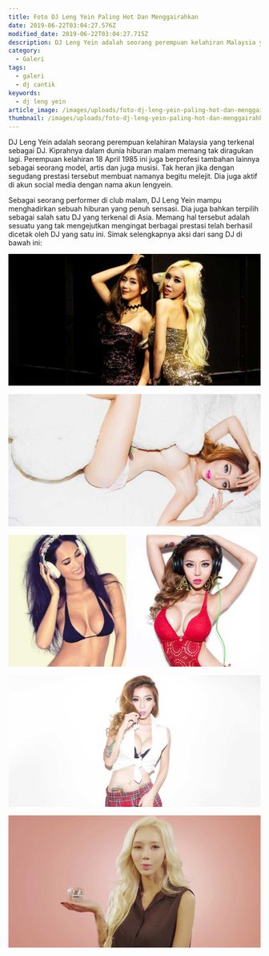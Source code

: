 ```yaml
---
title: Foto DJ Leng Yein Paling Hot Dan Menggairahkan
date: 2019-06-22T03:04:27.576Z
modified_date: 2019-06-22T03:04:27.715Z
description: DJ Leng Yein adalah seorang perempuan kelahiran Malaysia yang terkenal sebagai DJ. Kiprahnya dalam dunia hiburan malam memang tak diragukan lagi.
category:
  - Galeri
tags:
  - galeri
  - dj cantik
keywords:
  - dj leng yein
article_image: /images/uploads/foto-dj-leng-yein-paling-hot-dan-menggairahkan-5.jpg
thumbnail: /images/uploads/foto-dj-leng-yein-paling-hot-dan-menggairahkan-5-011.jpg
---
```

DJ Leng Yein adalah seorang perempuan kelahiran Malaysia yang terkenal sebagai DJ. Kiprahnya dalam dunia hiburan malam memang tak diragukan lagi. Perempuan kelahiran 18 April 1985 ini juga berprofesi tambahan lainnya sebagai seorang model, artis dan juga musisi. Tak heran jika dengan segudang prestasi tersebut membuat namanya begitu melejit. Dia juga aktif di akun social media dengan nama akun lengyein.

Sebagai seorang performer di club malam, DJ Leng Yein mampu menghadirkan sebuah hiburan yang penuh sensasi. Dia juga bahkan terpilih sebagai salah satu DJ yang terkenal di Asia. Memang hal tersebut adalah sesuatu yang tak mengejutkan mengingat berbagai prestasi telah berhasil dicetak oleh DJ yang satu ini. Simak selengkapnya aksi dari sang DJ di bawah ini:

![Foto DJ Leng Yein Paling Hot Dan Menggairahkan](/images/uploads/foto-dj-leng-yein-paling-hot-dan-menggairahkan-5.jpg)

![Foto DJ Leng Yein Paling Hot Dan Menggairahkan](/images/uploads/foto-dj-leng-yein-paling-hot-dan-menggairahkan-4.jpg)

![Foto DJ Leng Yein Paling Hot Dan Menggairahkan](/images/uploads/foto-dj-leng-yein-paling-hot-dan-menggairahkan-3.jpg)

![Foto DJ Leng Yein Paling Hot Dan Menggairahkan](/images/uploads/foto-dj-leng-yein-paling-hot-dan-menggairahkan-1.jpg)

![Foto DJ Leng Yein Paling Hot Dan Menggairahkan](/images/uploads/foto-dj-leng-yein-paling-hot-dan-menggairahkan-2.jpg)
